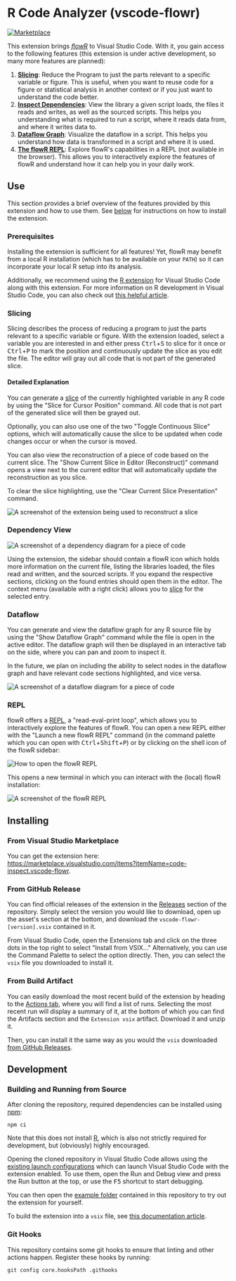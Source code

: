 # R Code Analyzer (vscode-flowr)

[![Marketplace](https://badgen.net/vs-marketplace/v/code-inspect.vscode-flowr)](https://marketplace.visualstudio.com/items?itemName=code-inspect.vscode-flowr)

This extension brings [_flowR_](https://github.com/flowr-analysis/flowr) to Visual Studio Code.
With it, you gain access to the following features (this extension is under active development, so many more features are planned):

1. [**Slicing**](#slicing): Reduce the Program to just the parts relevant to a specific variable or figure.
   This is useful, when you want to reuse code for a figure or statistical analysis in another context or if you just want to understand the code better.
2. [**Inspect Dependencies**](#dependency-view): View the library a given script loads, the files it reads and writes, as well as the sourced scripts.
   This helps you understanding what is required to run a script, where it reads data from, and where it writes data to.
3. [**Dataflow Graph**](#dataflow): Visualize the dataflow in a script.
   This helps you understand how data is transformed in a script and where it is used.
4. [**The flowR REPL**](#repl): Explore flowR's capabilities in a REPL (not available in the browser).
   This allows you to interactively explore the features of flowR and understand how it can help you in your daily work.

## Use

This section provides a brief overview of the features provided by this extension and how to use them. See [below](#installing) for instructions on how to install the extension.

### Prerequisites

Installing the extension is sufficient for all features!
Yet, flowR may benefit from a local R installation (which has to be available on your `PATH`) so it can incorporate your local R setup into its analysis.

Additionally, we recommend using the [R extension](https://marketplace.visualstudio.com/items?itemName=REditorSupport.r) for Visual Studio Code along with this extension. For more information on R development in Visual Studio Code, you can also check out [this helpful article](https://code.visualstudio.com/docs/languages/r).

### Slicing

Slicing describes the process of reducing a program to just the parts relevant to a specific variable or figure.
With the extension loaded, select a variable you are interested in and either press <kbd>Ctrl</kbd>+<kbd>S</kbd> to slice for it once or <kbd>Ctrl</kbd>+<kbd>P</kbd> to mark the position and continuously update the slice as you edit the file.
The editor will gray out all code that is not part of the generated slice.

#### Detailed Explanation

You can generate a [slice](https://github.com/flowr-analysis/flowr/wiki/Terminology#program-slice) of the currently highlighted variable in any R code by using the "Slice for Cursor Position" command. All code that is not part of the generated slice will then be grayed out.

Optionally, you can also use one of the two "Toggle Continuous Slice" options, which will automatically cause the slice to be updated when code changes occur or when the cursor is moved.

You can also view the reconstruction of a piece of code based on the current slice. The "Show Current Slice in Editor (Reconstruct)" command opens a view next to the current editor that will automatically update the reconstruction as you slice.

To clear the slice highlighting, use the "Clear Current Slice Presentation" command.

![A screenshot of the extension being used to reconstruct a slice](https://github.com/flowr-analysis/vscode-flowr/raw/HEAD/media/reconstruct.png)

### Dependency View

![A screenshot of a dependency diagram for a piece of code](https://github.com/flowr-analysis/vscode-flowr/raw/HEAD/media/dependencies.png)

Using the extension, the sidebar should contain a flowR icon which holds more information on the current file, listing the libraries loaded, the files read and written, and the sourced scripts. If you expand the respective sections, clicking on the found entries should open them in the editor. The context menu (available with a right click) allows you to [slice](#slicing) for the selected entry.

### Dataflow

You can generate and view the dataflow graph for any R source file by using the "Show Dataflow Graph" command while the file is open in the active editor. The dataflow graph will then be displayed in an interactive tab on the side, where you can pan and zoom to inspect it.

In the future, we plan on including the ability to select nodes in the dataflow graph and have relevant code sections highlighted, and vice versa.

![A screenshot of a dataflow diagram for a piece of code](https://github.com/flowr-analysis/vscode-flowr/raw/HEAD/media/dataflow.png)

### REPL

flowR offers a [REPL](https://github.com/flowr-analysis/flowr/wiki/Interface#using-the-repl), a "read-eval-print loop", which allows you to interactively explore the features of flowR. You can open a new REPL either with the "Launch a new flowR REPL" command (in the command palette which you can open with <kbd>Ctrl</kbd>+<kbd>Shift</kbd>+<kbd>P</kbd>) or by clicking on the shell icon of the flowR sidebar:

![How to open the flowR REPL](https://github.com/flowr-analysis/vscode-flowr/raw/HEAD/media/repl.png)

This opens a new terminal in which you can interact with the (local) flowR installation:

![A screenshot of the flowR REPL](https://github.com/flowr-analysis/vscode-flowr/raw/HEAD/media/repl-sample.png)

## Installing

### From Visual Studio Marketplace

You can get the extension here: <https://marketplace.visualstudio.com/items?itemName=code-inspect.vscode-flowr>.

### From GitHub Release

You can find official releases of the extension in the [Releases](https://github.com/flowr-analysis/vscode-flowr/releases) section of the repository. Simply select the version you would like to download, open up the asset's section at the bottom, and download the `vscode-flowr-[version].vsix` contained in it.

From Visual Studio Code, open the Extensions tab and click on the three dots in the top right to select "Install from VSIX..." Alternatively, you can use the Command Palette to select the option directly. Then, you can select the `vsix` file you downloaded to install it.

### From Build Artifact

You can easily download the most recent build of the extension by heading to the [Actions tab](https://github.com/flowr-analysis/vscode-flowr/actions/workflows/package.yml), where you will find a list of runs. Selecting the most recent run will display a summary of it, at the bottom of which you can find the Artifacts section and the `Extension vsix` artifact. Download it and unzip it.

Then, you can install it the same way as you would the `vsix` downloaded [from GitHub Releases](#from-github-release).

## Development

### Building and Running from Source

After cloning the repository, required dependencies can be installed using [npm](https://www.npmjs.com/):

```shell
npm ci
```

Note that this does not install [R](https://www.r-project.org/), which is also not strictly required for development, but (obviously) highly encouraged.

Opening the cloned repository in Visual Studio Code allows using the [existing launch configurations](https://github.com/flowr-analysis/vscode-flowr/blob/main/.vscode/launch.json) which can launch Visual Studio Code with the extension enabled. To use them, open the Run and Debug view and press the Run button at the top, or use the <kbd>F5</kbd> shortcut to start debugging.

You can then open the [example folder](https://github.com/flowr-analysis/vscode-flowr/tree/main/example) contained in this repository to try out the extension for yourself.

To build the extension into a `vsix` file, see [this documentation article](https://code.visualstudio.com/api/working-with-extensions/publishing-extension).

### Git Hooks

This repository contains some git hooks to ensure that linting and other actions happen. Register these hooks by running:

```shell
git config core.hooksPath .githooks
```
